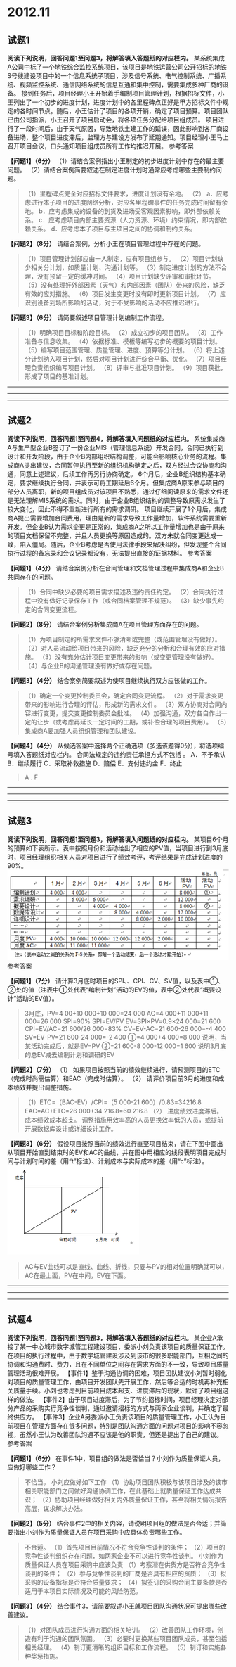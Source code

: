 # 2012.11

## 试题1

**阅读下列说明，回答问题1至问题3，将解答填入答题纸的对应栏内。**
某系统集成A公司中标了一个地铁综合监控系统项目，该项目是地铁运营公司公开招标的地铁S号线建设项目中的一个信息系统子项目，涉及信号系统、电气控制系统、广播系统、视频监控系统、通信网络系统的信息互通和集中控制，需要集成多种厂商的设备。
接到任务后，项目经理小王开始着手编制项目管理计划，根据招标文件，小王列出了一个初步的进度计划，进度计划中的各里程碑点正好是甲方招标文件中规定的各时间节点。随后，小王估计了项目的各项开销，确定了项目预算。项目团队已由公司指派，小王召开了项目启动会，将各项任务分配给项目组成员。
项目进行了一段时间后，由于天气原因，导致地铁土建工作的延误，因此影响到各厂商设备进场，整个项目进度滞后，监理方与建设方发布了延期通知。项目经理小王马上召开项目会议，口头通知项目组成员所有工作均推迟开展。
参考答案

**【问题1】（6分）**
（1）请结合案例指出小王制定的初步进度计划中存在的最主要问题。
（2）请结合案例简要叙述在制定进度计划时通常应考虑哪些主要制约问题。
>（1）里程碑点完全对应招标文件要求，进度计划没有余地。
（2） a．应考虑进行本子项目的进度网络分析，对应各里程碑事件的任务完成时间留有余地。
b．应考虑集成的设备的到货及进场受客观因素影响，即外部依赖关系。
c．应考虑项目内部主要资源（人力资源、环境）约束情况，即内部依赖关系。
d．应考虑本子项目与主项目之间的协调和制约关系。

**【问题2】（8分）**
请结合案例，分析小王在项目管理过程中存在的问题。
>（1）项目管理计划部应由一人制定，应有项目组参与。
（2）项目计划缺少相关分计划，如质量计划、沟通计划等。
（3）制定进度计划的方法不合理，没有预留一定的缓冲时间。
（4）项目计划缺少评审和审批环节。
（5）没有处理好外部因素（天气）和内部因素（团队）带来的风险，缺乏有效的应对措施。
（6）项目发生变更时没有即时更新项目计划。
（7）应识别设备到场所影响的活动，对于不受影响的活动不应推迟进行。

**【问题3】（6分）**
请简要叙述项目管理计划编制工作流程。
>（1）明确项目目标和阶段目标。
（2）成立初步的项目团队。
（3）工作准备与信息收集。
（4）依据标准、模板等编写初步的概要的项目计划。
（5）编写项目范围管理、质量管理、进度、预算等分计划。
（6）将上述分计划纳入项目计划，然后对项目计划进行综合平衡、优化。
（7）项目经理负责组织编写项目计划。
（8）评审与批准项目计划。
（9）项目获批，形成了项目的基准计划。

---
---
---

## 试题2

**阅读下列说明，回答问题1至问题4，将解答填入问题纸的对应栏内。**
系统集成商A与生产型企业B签订了一份企业MIS（管理信息系统）开发合同，合同已执行到设计和开发阶段，由于企业B内部组织结构调整，可能会影响核心业务的流程。集成商A提出建议，合同暂停执行至新的组织机构确定之后，双方经过会议协商和沟通，同意上述建议，后续工作再另行协商确定。
6个月后，企业B组织结构基本确定，要求继续执行合同，并表示可将工期延后6个月。但集成商A原来参与项目的部分人员离职，新的项目组成员对该项目不熟悉，通过仔细阅读原来的需求文件还是无法理解MIS系统的需求。同时，由于企业B组织结构的调整导致原需求发生了较大变化，因此不得不重新进行所有的需求调研。
项目继续开展了1个月后，集成商A提出需要增加合同费用，理由是新的需求导致工作量增加，软件系统需要重新开发。但企业B认为需求变更是正常的，集成商A之所以工作量增加也是由于原来的项目文档保留不完整，并且人员更换等原因造成的。双方未就合同变更达成一致，陷入僵局。随后，企业B考虑是否使用法律手段来解决纠纷，但发现整个合同执行过程的备忘录和会议记录都没有，无法提出直接的证据材料。
参考答案

**【问题1】（4分）**
请结合案例分析在合同管理和文档管理过程中集成商A和企业B共同存在的问题。
>（1）合同中缺少必要的项目需求描述及违约责任约定。
（2）合同执行过程中没有做好记录保存工作（或合同档案管理不规范）。
（3）缺少事先约定的合同变更流程。

**【问题2】（8分）**
请结合案例分析集成商A在项目管理方面存在的问题。
>（1）为项目制定的所需求文件不够清晰或完整（或范围管理没有做好）。
（2）对人员流动给项目带来的风险，缺乏充分的分析和合理有效的应对措施。
（3）没有充分估计项目变更带来的影响（或变更管理没有做好）。
（4）与企业B的沟通管理没有做好或存在问题。

**【问题3】（4分）**
结合案例简要叙述为使项目继续执行双方应该做的工作。
>（1）确定一个变更控制委员会，确定合同变更流程。
（2）对于需求变更带来的影响进行合理的评估，形成新的需求文件。
（3）双方协商对合同内容进行变更，提交变更控制委员会批准。
（4）加强沟通，双方各自作出一定的让步（或考虑再延长一定时间的工期，或补偿合理的项目费用）。
（5）集成商A要加强人员组织管理和团队建设。

**【问题4】（4分）**
从候选答案中选择两个正确选项（多选该题得0分），将选项编号填入答题纸对应栏内。
合同法规定的违约责任承担方式不包括 。
A．不予承认  B．继续履行  C．采取补救措施
D．赔偿  E．支付违约金  F．终止
>A . F

---
---
---

## 试题3

**阅读下列说明，回答问题1至问题3，将解答填入问题纸的对应栏内。**
某项目6个月的预算如下表所示。表中按照月份和活动给出了相应的PV值，当项目进行到3月底时，项目经理组织相关人员对项目进行了绩效考评，考评结果是完成计划进度的90%。
![2012.11.1.png](res/2012.11.1.png)
参考答案

**【问题1】（7分）**
请计算3月底时项目的SPI、、CPI、CV、SV值，以及表中①、②处的值（注表中①处代表“编制计划”活动的EV的值，表中②处代表“概要设计”活动的EV值）。
>3月底，PV=4 00+10 000+10 000=24 000
AC=4
000+11 000+11 000=26 000
SPI=90%
SPI=EV/PV
EV=SPI×PV=0.9×24 000=21 600
CPI=EV/AC=21
600/26 000=83%
CV=EV-AC=21 600-26 000=-4 400
SV=EV-PV=21 600-24 000=-2 400
①=4 000+4 000=8 000
说明，当某活动完成后，就是EV=PV
②=21 600-8 000-12 000=1 600
说明3月底的总EV减去编制计划和调研的EV

**【问题2】（7分）**
（1） 如果项目按照当前的绩效继续进行，请预测项目的ETC（完成时尚需估算）和EAC（完成时估算）。
（2） 请评价项目前3月的进度和成本绩效并提出调整措施。
>（1）ETC=（BAC-EV）/CPI=（5 000-21 600）/0.83=34216.8
EAC=AC+ETC=26
000+34 216.8=60 216.8
（2）
进度绩效进度滞后。
成本绩效成本超支。
调整措施用效率高的人员更换效率低的人员，或提前开展数据库设计或详细设计工作。

**【问题3】（6分）**
假设项目按照当前的绩效进行直至项目结束，请在下图中画出从项目开始直到结束时的EV和AC的曲线，并在图中用相应的线段表明项目完成时间与计划时间的差（用“t”标注）、计划成本与实际成本的差（用“c”标注）。
![2012.11.2.png](res/2012.11.2.png)
>AC与EV曲线可以是直线、曲线、折线，只要与PV的相对位置明确就可以，AC在最上面，PV在中间，EV在下面。

---
---
---

## 试题4

**阅读下列说明，回答问题1至问题3，将解答填入答题纸的对应栏内。**
某企业A承接了某一中心城市数字城管工程建设项目，委派小刘负责该项目的质量保证工作。在项目的执行过程中，由于数字城管建设涉及到该市的很多职能部门，互相之间的协调和沟通费时、费力，且在不同单位之间存在需求方面的不一致，导致项目质量管理活动很难开展。
【事件1】鉴于沟通协调的困难，项目团队建议小刘暂时弱化对项目的质量管理工作，由项目开发团队先开展工作，然后等合适的时机再补充相关质量手续。小刘也考虑到目前项目成本超支、进度滞后的现状，默许了项目组这样的做法。
【事件2】由于项目进度滞后，为了节约招标时间，项目经理决定对部分产品的采购实行竞争性谈判，通过邀请招标的方式与两家企业谈判，并确定了最终供应方。
【事件3】企业A另委派小王负责该项目的质量管理工作，小王认为目前项目在管理方面存在很多问题，特别是团队沟通方面的问题对项目的影响不容忽视，虽然小王认为改善团队沟通不应该是他的职责，但还是提出了自己的建议。
参考答案

**【问题1】（6分）**
在事件1中，项目组的做法是否恰当？小刘作为质量保证人员，应做好哪些工作？
>不恰当。
小刘应做好如下工作
（1）协助项目团队积极与该项目涉及的该市相关职能部门之间做好沟通协调工作，在此基础上就质量保证工作达成共识；
（2）协助项目经理做好相关内外质量保证工作，甚至将相关情况报告高层，谋求解决办法。

**【问题2】（5分）**
结合事件2中的相关内容，请说明项目组的做法是否合适；并简要指出小刘作为质量保证人员在项目采购中应具体负责哪些工作。
>不合适。
（1）首先项目目前情况不符合竞争性谈判的条件；
（2）项目的竞争性谈判组织存在问题，如两家企业不可以进行竞争性谈判。
小刘作为质量保证人员在项目采购中应该负责
（1）考察潜在供货方是否符合竞争性谈判的条件；
（2）参与竞争性谈判的厂商是否具有相应的资质；
（3）拟采购的设备指标是否符合质量要求；
（4）拟签订的采购合同主要条款是否适用于本项目实际情况及可能的风险防范。

**【问题3】（4分）**
结合事件3，请简要叙述小王就项目团队沟通状况可提出哪些改善建议。
>（1）对团队成员进行沟通方面的相关培训。
（2）改善团队工作环境，创造有利于沟通的团队氛围。
（3）必要时更换某些项目团队成员，甚至包括相关经理。
（4）制订更清晰的组织目标和工作流程。
（5）制订和实施各种奖惩措施。
